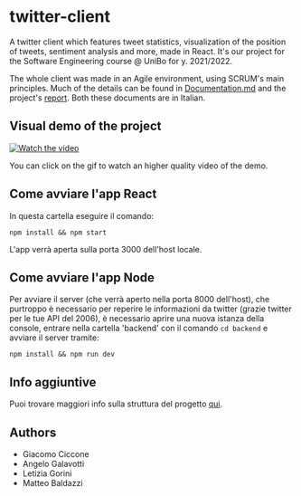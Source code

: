 # twitter-client
A twitter client which features tweet statistics, visualization of the position of tweets, sentiment analysis and more, made in React. 
It's our project for the Software Engineering course @ UniBo for y. 2021/2022. 

The whole client was made in an Agile environment, using SCRUM's main principles. 
Much of the details can be found in [Documentation.md](Documentation.md) and the project's [report](report_finale_team11.pdf). Both these documents are in Italian. 

## Visual demo of the project

[![Watch the video](demo.gif)](https://www.youtube.com/watch?v=v2LiRsR4ejs)

You can click on the gif to watch an higher quality video of the demo. 

## Come avviare l'app React
In questa cartella eseguire il comando:

```
npm install && npm start
```

L'app verrà aperta sulla porta 3000 dell'host locale.

## Come avviare l'app Node
Per avviare il server (che verrà aperto nella porta 8000 dell'host), che purtroppo è necessario per reperire le informazioni da twitter (grazie twitter per le tue API del 2006),
è necessario aprire una nuova istanza della console, entrare nella cartella 'backend' con il comando `cd backend` e avviare il server tramite:

```
npm install && npm run dev
```

## Info aggiuntive
Puoi trovare maggiori info sulla struttura del progetto [qui](Documentation.md).

## Authors
- Giacomo Ciccone
- Angelo Galavotti
- Letizia Gorini
- Matteo Baldazzi